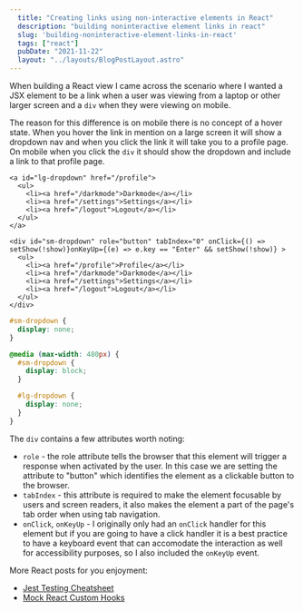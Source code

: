 ```yaml
---
  title: "Creating links using non-interactive elements in React"
  description: "building noninteractive element links in react"
  slug: 'building-noninteractive-element-links-in-react'
  tags: ["react"]
  pubDate: "2021-11-22"
  layout: "../layouts/BlogPostLayout.astro"
---
```


When building a React view I came across the scenario where I wanted a JSX element to be a link when a user was viewing from a laptop or other larger screen and a `div` when they were viewing on mobile. 

The reason for this difference is on mobile there is no concept of a hover state. When you hover the link in mention on a large screen it will show a dropdown nav and when you click the link it will take you to a profile page. On mobile when you click the `div` it should show the dropdown and include a link to that profile page.

```react
<a id="lg-dropdown" href="/profile">
  <ul>
    <li><a href="/darkmode">Darkmode</a></li>
    <li><a href="/settings">Settings</a></li>
    <li><a href="/logout">Logout</a></li>
  </ul>
</a>

<div id="sm-dropdown" role="button" tabIndex="0" onClick={() => setShow(!show)}onKeyUp={(e) => e.key == "Enter" && setShow(!show)} >
  <ul>
    <li><a href="/profile">Profile</a></li>
    <li><a href="/darkmode">Darkmode</a></li>
    <li><a href="/settings">Settings</a></li>
    <li><a href="/logout">Logout</a></li>
  </ul>
</div>
```

```scss
#sm-dropdown {
  display: none;
}

@media (max-width: 480px) {
  #sm-dropdown {
    display: block;
  }

  #lg-dropdown {
    display: none;
  }
}  
```

The `div` contains a few attributes worth noting:
- `role` - the role attribute tells the browser that this element will trigger a response when activated by the user. In this case we are setting the attribute to "button" which identifies the element as a clickable button to the browser.
- `tabIndex` - this attribute is required to make the element focusable by users and screen readers, it also makes the element a part of the page's tab order when using tab navigation.
- `onClick`, `onKeyUp` - I originally only had an `onClick` handler for this element but if you are going to have a click handler it is a best practice to have a keyboard event that can accomodate the interaction as well for accessibility purposes, so I also included the `onKeyUp` event.

More React posts for you enjoyment:
- [Jest Testing Cheatsheet](https://www.devdecks.io/2021-jest-testing-cheatsheet)
 - [Mock React Custom Hooks](https://www.devdecks.io/2021-mock-custom-react-hooks-with-jest)